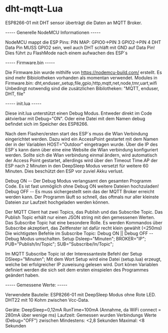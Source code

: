 # dht-mqtt-Lua
ESP8266-01 mit DHT sensor überträgt die Daten an MQTT Broker.

-----     Generelle NodeMCU Informationen     -----

NodeMCU mappt die ESP Pins:  PIN MAP:   GPIO0->PIN 3    GPIO2->PIN 4
DHT Data Pin MUSS GPIO2 sein, weil auch DHT schläft mit GND auf Data Pin! Dies führt zu FlashMode nach einem aufwachen des ESP´s

-----     Firmware.bin     -----

Die Firmware.bin wurde mithilfe von  https://nodemcu-build.com/  erstellt.
Es sind mehr Bibiolotheken vorhanden als momentan verwendet.
Modules in Firmware.bin: dht,enduser_setup,file,gpio,http,mqtt,net,node,tmr,uart,wifi
Unbedingt notwendig sind die zusätzlichen Bibilotheken:  "MQTT, enduser, DHT, file"


-----     init.lua     -----

Diese init.lua unterstützt einen Debug Modus. Entweder direkt im Code aktvierbar mit Debug="ON".
Oder eine Datei mit dem Namen   debug   befindet sich im Speicher des ESP8266.

Nach dem Flashen/ersten start des ESP´s muss die Wlan Verbindung eingerichtet werden.
Dazu wird ein AccessPoint gestartet mit dem Namen der in der Variablen  HOST="Outdoor"  eingetragen wurde.
Über die IP des ESP´s kann dann über eine eine Website die Wlan verbindung konfiguriert werden.
Sollte sich die Wlan verbindung einmal ändern, wird automatisch der Access Point gestartet,
allerdings wird über den Timeout  Time.AP  der ESP nach 2 Minuten in den DeepSleep Modus versetzt für weitere 60 Minuten.
Dies beschützt den ESP vor zuviel Akku verlust.

Debug ON    -- Der Debug Modus verlangsamt den gesamten Programm Code. Es ist fast unmöglich ohne Debug ON weitere Dateien hochzuladen!
Debug OFF   -- Es muss sichergestellt sein das der MQTT Broker erreicht werden kann. Der Programm läuft so schnell, das oftmals nur aller kleinste Dateien zur Laufzeit hochgeladen werden können.


Der MQTT Client hat zwei Topics, das Publish und das Subscribe Topic. Das Publish Topic erhält nur einen JSON string mit den gemessenen Werten.
Das Subscribe Topic hat eine besondere Rolle. Es werden Kommandos über Subscribe akzeptiert, das Zeitfenster ist dafür recht klein gewählt (<250ms)
Die wichtigsten Befehle im Subscribe Topic:
Debug ON   ||   Debug OFF          -- Debug Modus umschalten.
Setup Dsleep="Minuten"; BROKER="IP"; PUB="Publish/In/Topic"; SUB="Subscribe/In/Topic";

Im MQTT Subscribe Topic ist der Interessanteste Befehl der   Setup DSleep="Minuten";
Mit dem Wort Setup wird eine Datei  (setup.lua)  erzeugt, welche bei erfolgreicher IP zuweisung gelesen wird.
Dort könen Variablen definiert werden die sich seit dem ersten einspielen des Programmes geändert haben.


-----     Gemessene Werte:     -----

Verwendete Bauteile:  ESP8266-01 mit DeepSleep Modus ohne Rote LED. DHT22 mit 10 Kohm zwischen Vcc-Data.

Geräte:      DeepSleep=0,12mA      RunTime=100mA (Annahme, da WiFi connect = 280mA über wenige ms)
Laufzeit: Gemessen wurden Verbindungs Werte (Debug="OFF") zwischen Mindestens: <2,8 Sekunden Maximal: <8 Sekunden
